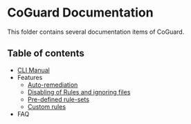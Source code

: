 # CoGuard Documentation

This folder contains several documentation items of CoGuard.

## Table of contents

- [CLI Manual](./cli/cli_man.md)
- Features
  - [Auto-remediation](./features/auto_remediation.md)
  - [Disabling of Rules and ignoring files](./features/disable_rules.md)
  - [Pre-defined rule-sets](./features/pre_defined_rules.md)
  - [Custom rules](./features/custom_rules.md)
- FAQ
